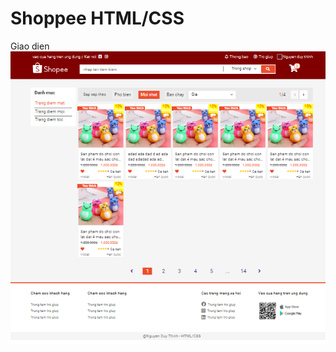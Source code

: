# Shoppee HTML/CSS
Giao dien <br>
<img src="https://github.com/thinh12347/Shop/blob/master/asset/img/shoppe.png"><br>

